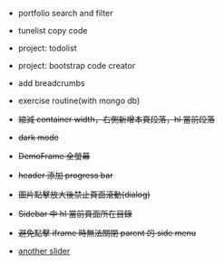 - portfolio search and filter
- tunelist copy code
- project: todolist
- project: bootstrap code creator
- add breadcrumbs
- exercise routine(with mongo db)
- ~~縮減 container width，右側新增本頁段落，hl 當前段落~~
- ~~dark mode~~
- ~~DemoFrame 全螢幕~~
- ~~header 添加 progress bar~~
- ~~圖片點擊放大後禁止頁面滾動(dialog)~~
- ~~Sidebar 中 hl 當前頁面所在目錄~~
- ~~避免點擊 iframe 時無法關閉 parent 的 side menu~~

- [another slider](https://stackoverflow.com/questions/76126119/how-to-reduce-gap-between-items-in-a-flex/76126925#comment134268353_76126925)
